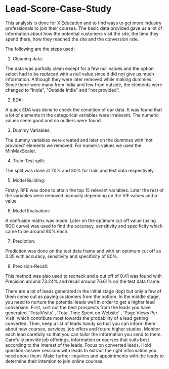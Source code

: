 # Lead-Score-Case-Study
This analysis is done for X Education and to find ways to get more industry professionals to join their courses. The basic data provided gave us a lot of information about how the potential customers visit the site, the time they spend there, how they reached the site and the conversion rate.

The following are the steps used:

1. Cleaning data:

The data was partially clean except for a few null values and the option select had to be replaced with a null value since it did not give us much information. Although they were later removed while making dummies. Since there were many from India and few from outside, the elements were changed to “India", "Outside India" and "not provided”.

2. EDA:

A quick EDA was done to check the condition of our data. It was found that a lot of elements in the categorical variables were irrelevant. The numeric values seem good and no outliers were found.

3. Dummy Variables:

The dummy variables were created and later on the dummies with 'not provided' elements we removed. For numeric values we used the MinMaxScaler.

4. Train-Test split:

The split was done at 70% and 30% for train and test data respectively.

5. Model Building:

Firstly. RFE was done to attain the top 15 relevant variables. Later the rest of the variables were removed manually depending on the VIF values and p- value 

6. Model Evaluation:

A confusion matrix was made. Later on the optimum cut off value (using ROC curve) was used to find the accuracy, sensitivity and specificity which came to be around 80% each.

7. Prediction:

Prediction was done on the test data frame and with an optimum cut off as 0.35 with accuracy, sensitivity and specificity of 80%.

8. Precision-Recall:

This method was also used to recheck and a cut off of 0.41 was found with Precision around 73.24% and recall around 76.61% on the test data frame.


There are a lot of leads generated in the initial stage (top) but only a few of them come out as paying customers from the bottom. In the middle stage, you need to nurture the potential leads well in order to get a higher lead conversion. 
First, sort out the best prospects from the leads you have generated. 'TotalVisits' , 'Total Time Spent on Website' , 'Page Views Per Visit' which contribute most towards the probability of a lead getting converted. 
Then, keep a list of leads handy so that you can inform them about new courses, services, job offers and future higher studies. Monitor each lead carefully so that you can tailor the information you send to them. Carefully provide job offerings, information or courses that suits best according to the interest of the leads. Focus on converted leads. Hold question-answer sessions with leads to extract the right information you need about them. Make further inquiries and appointments with the leads to determine their intention to join online courses.


